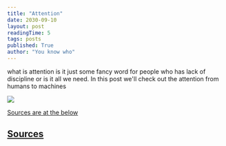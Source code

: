 ```yaml
---
title: "Attention"
date: 2030-09-10
layout: post
readingTime: 5
tags: posts
published: True
author: "You know who"
---
```


what is attention is it just some fancy word for people who has lack of discipline or is it all we need. In this post we'll check out the attention from humans to machines

<img src='/assets/deepseek.jpg' class='img-right img-medium' >

<a href="#sources">Sources are at the below</a>

<a href='#sources' id="sources"> <h2> Sources </h2></a>
